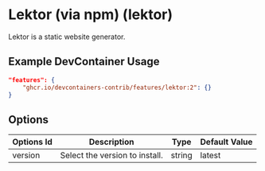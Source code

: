 
# Lektor (via npm) (lektor)

Lektor is a static website generator.

## Example DevContainer Usage

```json
"features": {
    "ghcr.io/devcontainers-contrib/features/lektor:2": {}
}
```

## Options

| Options Id | Description | Type | Default Value |
|-----|-----|-----|-----|
| version | Select the version to install. | string | latest |


